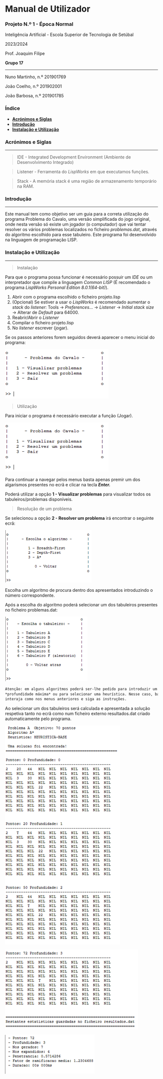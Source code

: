 # Manual de Utilizador

### **Projeto N.º 1 - Época Normal**

Inteligência Artificial - Escola Superior de Tecnologia de Setúbal

2023/2024

Prof. Joaquim Filipe

**Grupo 17**

---

Nuno Martinho, n.º 201901769

João Coelho, n.º 201902001

João Barbosa, n.º 201901785

### **Índice**

- [**Acrónimos e Siglas**](#acrónimos-e-siglas)
- [**Introdução**](#introdução)
- [**Instalação e Utilização**](#instalação-e-utilização)


<a id="acrónimos-e-siglas"></a>
### **Acrónimos e Siglas**

---

> IDE - Integrated Development Environment (Ambiente de Desenvolvimento Integrado)
> 

> Listener - Ferramenta do *LispWorks* em que executamos funções.
> 

> Stack - A memória stack é uma região de armazenamento temporário na RAM.
>
<a id="introdução"></a>
### **Introdução**

---

Este manual tem como objetivo ser um guia para a correta utilização do programa Problema do Cavalo, uma versão simplificada do jogo original, onde nesta versão só existe um jogador (o computador) que vai tentar resolver os vários problemas localizados no ficheiro *problemas.dat*, através do algoritmo escolhido para esse tabuleiro.
Este programa foi desenvolvido na linguagem de programação LISP.

<a id="instalação-e-utilização"></a>
### **Instalação e Utilização**

---

> Instalação
> 

Para que o programa possa funcionar é necessário possuir um *IDE* ou um interpretador que compile a linguagem *Common LISP* (É recomendado o programa *LispWorks Personal Edition 8.0.1(64-bit)*).

1. Abrir com o programa escolhido o ficheiro projeto.lisp
2. (Opcional) Se estiver a usar o *LispWorks* é recomendado aumentar o *stack* do *listener*: Tools → *Preferences*… → *Listener* → *Initial stack size* → Alterar de *Default* para 64000.
3. Reabrir/Abrir o *Listener*
4. Compilar o ficheiro projeto.lisp
5. No *listener* escrever (jogar).

Se os passos anteriores forem seguidos deverá aparecer o menu inicial do programa:

![Untitled](manuais/manual_utilizador/imagens/Untitled.png)

> Utilização
> 

Para iniciar o programa é necessário executar a função (Jogar).

![Untitled](manuais/manual_utilizador/imagens/Untitled%201.png)

Para continuar a navegar pelos menus basta apenas premir um dos algarismos presentes no ecrã e clicar na tecla ***Enter.***

Poderá utilizar a opção **1 - Visualizar problemas** para visualizar todos os tabuleiros/problemas disponíveis.

> Resolução de um problema
> 

Se selecionou a opção **2 - Resolver um problema** irá encontrar o seguinte ecrã:

![Untitled](manuais/manual_utilizador/imagens/Untitled%202.png)

Escolha um algoritmo de procura dentro dos apresentados introduzindo o número correspondente.

Após a escolha do algoritmo poderá selecionar um dos tabuleiros presentes no ficheiro problemas.dat:

![Untitled](manuais/manual_utilizador/imagens/Untitled%203.png)

```lisp
Atenção: em alguns algoritmos poderá ser-lhe pedido para introduzir um valor de
*profundidade máxima* ou para selecionar uma heurística. Nesse caso, basta que
interaja como nos menus anteriores e siga as instruções.
```

Ao selecionar um dos tabuleiros será calculada e apresentada a solução respetiva tanto no ecrã como num ficheiro externo resultados.dat criado automaticamente pelo programa.

![Untitled](manuais/manual_utilizador/imagens/Untitled%204.png)

![Untitled](manuais/manual_utilizador/imagens/Untitled%205.png)

![Untitled](manuais/manual_utilizador/imagens/Untitled%206.png)
